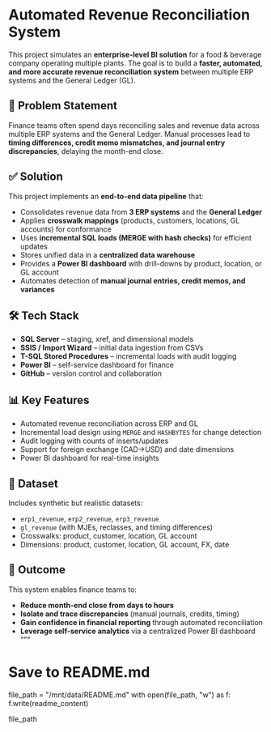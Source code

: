 # Automated Revenue Reconciliation System  

This project simulates an **enterprise-level BI solution** for a food & beverage company operating multiple plants. The goal is to build a **faster, automated, and more accurate revenue reconciliation system** between multiple ERP systems and the General Ledger (GL).  

## 🚀 Problem Statement  
Finance teams often spend days reconciling sales and revenue data across multiple ERP systems and the General Ledger. Manual processes lead to **timing differences, credit memo mismatches, and journal entry discrepancies**, delaying the month-end close.  

## ✅ Solution  
This project implements an **end-to-end data pipeline** that:  
- Consolidates revenue data from **3 ERP systems** and the **General Ledger**  
- Applies **crosswalk mappings** (products, customers, locations, GL accounts) for conformance  
- Uses **incremental SQL loads (MERGE with hash checks)** for efficient updates  
- Stores unified data in a **centralized data warehouse**  
- Provides a **Power BI dashboard** with drill-downs by product, location, or GL account  
- Automates detection of **manual journal entries, credit memos, and variances**  

## 🛠️ Tech Stack  
- **SQL Server** – staging, xref, and dimensional models  
- **SSIS / Import Wizard** – initial data ingestion from CSVs  
- **T-SQL Stored Procedures** – incremental loads with audit logging  
- **Power BI** – self-service dashboard for finance  
- **GitHub** – version control and collaboration  

## 📊 Key Features  
- Automated revenue reconciliation across ERP and GL  
- Incremental load design using `MERGE` and `HASHBYTES` for change detection  
- Audit logging with counts of inserts/updates  
- Support for foreign exchange (CAD→USD) and date dimensions  
- Power BI dashboard for real-time insights  

## 📂 Dataset  
Includes synthetic but realistic datasets:  
- `erp1_revenue`, `erp2_revenue`, `erp3_revenue`  
- `gl_revenue` (with MJEs, reclasses, and timing differences)  
- Crosswalks: product, customer, location, GL account  
- Dimensions: product, customer, location, GL account, FX, date  

## 🎯 Outcome  
This system enables finance teams to:  
- **Reduce month-end close from days to hours**  
- **Isolate and trace discrepancies** (manual journals, credits, timing)  
- **Gain confidence in financial reporting** through automated reconciliation  
- **Leverage self-service analytics** via a centralized Power BI dashboard  
"""

# Save to README.md
file_path = "/mnt/data/README.md"
with open(file_path, "w") as f:
    f.write(readme_content)

file_path
